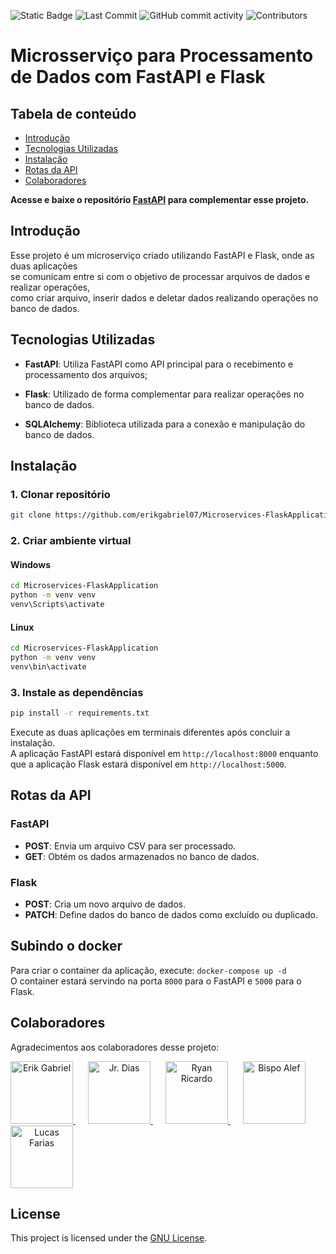 ![Static Badge](https://img.shields.io/badge/python-green)
![Last Commit](https://img.shields.io/github/last-commit/erikgabriel07/Microservices-FlaskApplication)
![GitHub commit activity](https://img.shields.io/github/commit-activity/w/erikgabriel07/Microservices-FlaskApplication)
![Contributors](https://img.shields.io/github/contributors/erikgabriel07/Microservices-FlaskApplication)

# Microsserviço para Processamento de Dados com FastAPI e Flask

## Tabela de conteúdo
- [Introdução](#introdução)
- [Tecnologias Utilizadas](#tecnologias-utilizadas)
- [Instalação](#instalação)
- [Rotas da API](#rotas-da-api)
- [Colaboradores](#colaboradores)

**Acesse e baixe o repositório [FastAPI](https://github.com/erikgabriel07/Microservices-FastAPI) para complementar esse projeto.**

## Introdução

Esse projeto é um microserviço criado utilizando FastAPI e Flask, onde as duas aplicações \
se comunicam entre si com o objetivo de processar arquivos de dados e realizar operações, \
como criar arquivo, inserir dados e deletar dados realizando operações no banco de dados.

## Tecnologias Utilizadas
- **FastAPI**: Utiliza FastAPI como API principal para o recebimento e processamento dos arquivos;

- **Flask**: Utilizado de forma complementar para realizar operações no banco de dados.

- **SQLAlchemy**: Biblioteca utilizada para a conexão e manipulação do banco de dados.

## Instalação
### 1. Clonar repositório
```bash
git clone https://github.com/erikgabriel07/Microservices-FlaskApplication
```

### 2. Criar ambiente virtual
#### Windows
```bash
cd Microservices-FlaskApplication
python -m venv venv
venv\Scripts\activate
```
#### Linux
```bash
cd Microservices-FlaskApplication
python -m venv venv
venv\bin\activate
```

### 3. Instale as dependências
```bash
pip install -r requirements.txt
```
Execute as duas aplicações em terminais diferentes após concluir a instalação. \
A aplicação FastAPI estará disponível em `http://localhost:8000` enquanto que
a aplicação Flask estará disponível em `http://localhost:5000`.

## Rotas da API
### FastAPI
- **POST**: Envia um arquivo CSV para ser processado.
- **GET**: Obtém os dados armazenados no banco de dados.

### Flask
- **POST**: Cria um novo arquivo de dados.
- **PATCH**: Define dados do banco de dados como excluído ou duplicado.

## Subindo o docker
Para criar o container da aplicação, execute: ```docker-compose up -d``` \
O container estará servindo na porta `8000` para o FastAPI e `5000` para o Flask.

## Colaboradores

Agradecimentos aos colaboradores desse projeto:

<p align="left">
  <a href="https://github.com/erikgabriel07" style="margin-right: 20px; text-align: center;">
    <img src="https://github.com/erikgabriel07.png?size=100" alt="Erik Gabriel" width="100" />
  </a>
  <a href="https://github.com/jrdiasdev" style="margin-right: 20px; text-align: center;">
    <img src="https://github.com/jrdiasdev.png?size=100" alt="Jr. Dias" width="100" />
  </a>
  <a href="https://github.com/ryanricardoo" style="margin-right: 20px; text-align: center;">
    <img src="https://github.com/ryanricardoo.png?size=100" alt="Ryan Ricardo" width="100" />
  </a>
  <a href="https://github.com/bispoalef" style="margin-right: 20px; text-align: center;">
    <img src="https://github.com/bispoalef.png?size=100" alt="Bispo Alef" width="100" />
  </a>
  <a href="https://github.com/LucasFaars" style="margin-right: 20px; text-align: center;">
    <img src="https://github.com/LucasFaars.png?size=100" alt="Lucas Farias" width="100" />
  </a>
</p>

## License
This project is licensed under the [GNU License](LICENSE).
